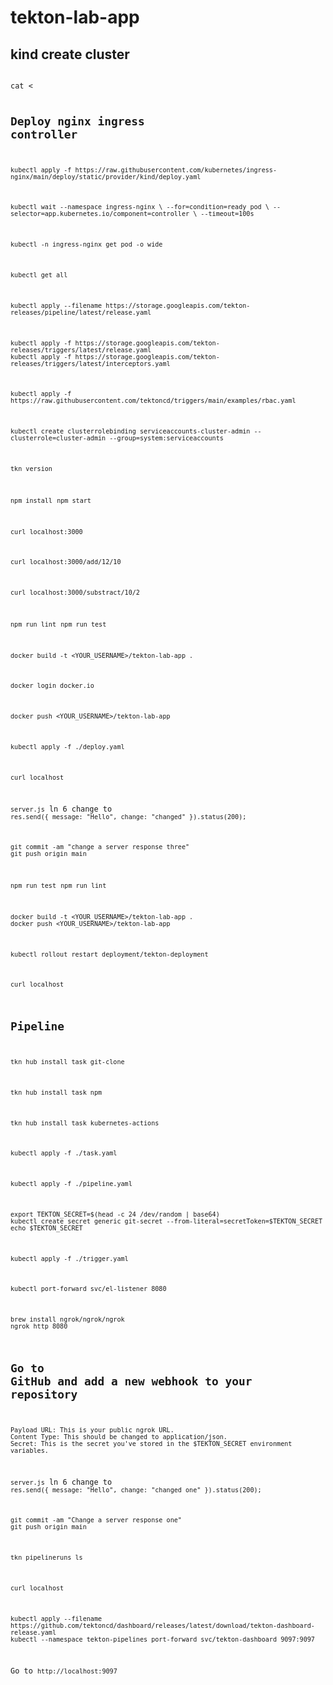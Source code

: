 # tekton-lab-app

## kind create cluster
<code>
cat <<EOF | kind create cluster --config=-
kind: Cluster
apiVersion: kind.x-k8s.io/v1alpha4
nodes:
- role: control-plane
  kubeadmConfigPatches:
  - |
    kind: InitConfiguration
    nodeRegistration:
      kubeletExtraArgs:
        node-labels: "ingress-ready=true"
  extraPortMappings:
  - containerPort: 80
    hostPort: 80
    protocol: TCP
  - containerPort: 443
    hostPort: 443
    protocol: TCP
EOF
<code>

## Deploy nginx ingress controller
`kubectl apply -f https://raw.githubusercontent.com/kubernetes/ingress-nginx/main/deploy/static/provider/kind/deploy.yaml`

`kubectl wait --namespace ingress-nginx \
  --for=condition=ready pod \
  --selector=app.kubernetes.io/component=controller \
  --timeout=100s`

`kubectl -n ingress-nginx get pod -o wide`

`kubectl get all`

`kubectl apply --filename https://storage.googleapis.com/tekton-releases/pipeline/latest/release.yaml`

`kubectl apply -f https://storage.googleapis.com/tekton-releases/triggers/latest/release.yaml`
`kubectl apply -f https://storage.googleapis.com/tekton-releases/triggers/latest/interceptors.yaml`

`kubectl apply -f https://raw.githubusercontent.com/tektoncd/triggers/main/examples/rbac.yaml`

`kubectl create clusterrolebinding serviceaccounts-cluster-admin --clusterrole=cluster-admin --group=system:serviceaccounts`

`tkn version`

`npm install`
`npm start`

`curl localhost:3000`

`curl localhost:3000/add/12/10`

`curl localhost:3000/substract/10/2`


`npm run lint`
`npm run test`

`docker build -t <YOUR_USERNAME>/tekton-lab-app .`

`docker login docker.io`

`docker push <YOUR_USERNAME>/tekton-lab-app`

`kubectl apply -f ./deploy.yaml`

`curl localhost`

`server.js` ln 6 change to 
`res.send({ message: "Hello", change: "changed" }).status(200);`

`git commit -am "change a server response three"`
`git push origin main`

`npm run test`
`npm run lint` 

`docker build -t <YOUR_USERNAME>/tekton-lab-app .`
`docker push <YOUR_USERNAME>/tekton-lab-app`

`kubectl rollout restart deployment/tekton-deployment`

`curl localhost`

## Pipeline

`tkn hub install task git-clone`
 
`tkn hub install task npm`

`tkn hub install task kubernetes-actions`

`kubectl apply -f ./task.yaml`

`kubectl apply -f ./pipeline.yaml`

`export TEKTON_SECRET=$(head -c 24 /dev/random | base64)`
`kubectl create secret generic git-secret --from-literal=secretToken=$TEKTON_SECRET`
`echo $TEKTON_SECRET`

`kubectl apply -f ./trigger.yaml`

`kubectl port-forward svc/el-listener 8080`

`brew install ngrok/ngrok/ngrok`
`ngrok http 8080`

## Go to GitHub and add a new webhook to your repository
    Payload URL: This is your public ngrok URL.
    Content Type: This should be changed to application/json.
    Secret: This is the secret you've stored in the $TEKTON_SECRET environment variables.

`server.js` ln 6 change to 
`res.send({ message: "Hello", change: "changed one" }).status(200);`

`git commit -am "Change a server response one"`
`git push origin main`

`tkn pipelineruns ls`

`curl localhost`

`kubectl apply --filename https://github.com/tektoncd/dashboard/releases/latest/download/tekton-dashboard-release.yaml`
`kubectl --namespace tekton-pipelines port-forward svc/tekton-dashboard 9097:9097`

Go to `http://localhost:9097`

 

